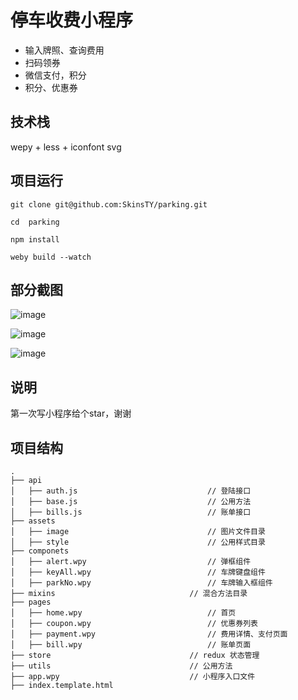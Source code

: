  # **停车收费小程序**
 * 输入牌照、查询费用
 * 扫码领券
 * 微信支付，积分
 * 积分、优惠券
 ## **技术栈**
 wepy + less + iconfont svg
 ## **项目运行**
 ```
 git clone git@github.com:SkinsTY/parking.git
 
 cd  parking
 
 npm install
 
 weby build --watch
 ````
 
## **部分截图**

![image](https://github.com/SkinsTY/parking/blob/master/src/assets/image/1.jpg)

![image](https://github.com/SkinsTY/parking/blob/master/src/assets/image/2.jpg)

![image](https://github.com/SkinsTY/parking/blob/master/src/assets/image/3.jpg)

## **说明**
 第一次写小程序给个star，谢谢

## **项目结构**
```
.
├── api
│   ├── auth.js								// 登陆接口
│   ├── base.js								// 公用方法
│   ├── bills.js							// 账单接口
├── assets
│   ├── image								// 图片文件目录
│   ├── style								// 公用样式目录
├── componets
│   ├── alert.wpy							// 弹框组件
│   ├── keyAll.wpy							// 车牌键盘组件
│   ├── parkNo.wpy							// 车牌输入框组件
├── mixins								// 混合方法目录
├── pages
│   ├── home.wpy							// 首页
│   ├── coupon.wpy							// 优惠券列表
│   ├── payment.wpy							// 费用详情、支付页面
│   ├── bill.wpy							// 账单页面
├── store								// redux 状态管理
├── utils 								// 公用方法
├── app.wpy								// 小程序入口文件
├── index.template.html
```
